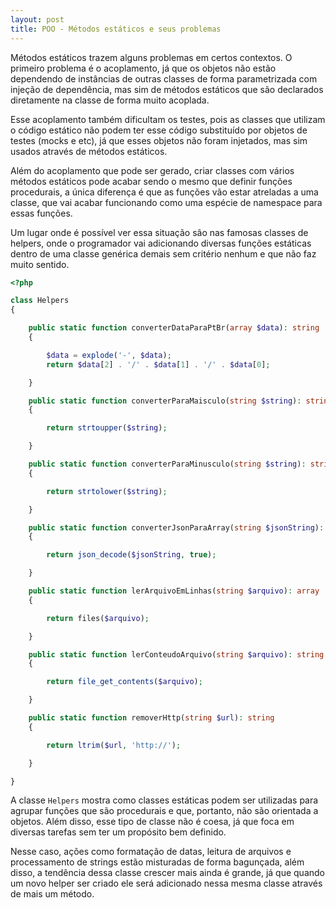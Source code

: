 ```yaml
---
layout: post
title: POO - Métodos estáticos e seus problemas
---
```


Métodos estáticos trazem alguns problemas em certos contextos. O primeiro problema é o acoplamento,  já que os objetos não estão dependendo de instâncias de outras classes de forma parametrizada com injeção de dependência, mas sim de métodos estáticos que são declarados diretamente na classe de forma muito acoplada.

Esse acoplamento também dificultam os testes, pois as classes que utilizam o código estático não podem ter esse código substituído por objetos de testes (mocks e etc), já que esses objetos não foram injetados, mas sim usados através de métodos estáticos.

Além do acoplamento que pode ser gerado, criar classes com vários métodos estáticos pode acabar sendo o mesmo que definir funções procedurais, a única diferença é que as funções vão estar atreladas a uma classe, que vai acabar funcionando como uma espécie de namespace para essas funções. 

Um lugar onde é possível ver essa situação são nas famosas classes de helpers, onde o programador vai adicionando diversas funções estáticas dentro de uma classe genérica demais sem critério nenhum e que não faz muito sentido.

```php
<?php

class Helpers
{

    public static function converterDataParaPtBr(array $data): string
    {

        $data = explode('-', $data);
        return $data[2] . '/' . $data[1] . '/' . $data[0];

    }

    public static function converterParaMaisculo(string $string): string
    {

        return strtoupper($string);

    }

    public static function converterParaMinusculo(string $string): string
    {

        return strtolower($string);

    }

    public static function converterJsonParaArray(string $jsonString): string
    {

        return json_decode($jsonString, true);

    }

    public static function lerArquivoEmLinhas(string $arquivo): array
    {

        return files($arquivo);

    }

    public static function lerConteudoArquivo(string $arquivo): string
    {

        return file_get_contents($arquivo);

    }

    public static function removerHttp(string $url): string
    {

        return ltrim($url, 'http://');

    }

}
```

A classe `Helpers` mostra como classes estáticas podem ser utilizadas para agrupar funções que são procedurais e que, portanto, não são orientada a objetos. Além disso, esse tipo de classe não é coesa, já que foca em diversas tarefas sem ter um propósito bem definido. 

Nesse caso, ações como formatação de datas, leitura de arquivos e processamento de strings estão misturadas de forma bagunçada, além disso, a tendência dessa classe crescer mais ainda é grande, já que quando um novo helper ser criado ele será adicionado nessa mesma classe através de mais um método.

